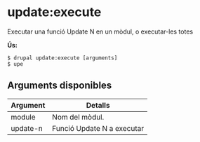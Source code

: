 # update:execute
Executar una funció Update N en un mòdul, o executar-les totes

**Ús:**
```
$ drupal update:execute [arguments]
$ upe  
```

## Arguments disponibles
Argument | Detalls
---------|-------------
module | Nom del mòdul.
update-n | Funció Update N a executar
